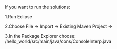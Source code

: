 If you want to run the solutions:

1.Run Eclipse

2.Choose File -> Import -> Existing Maven Project ->

3.In the Package Explorer choose:
/hello_world/src/main/java/cons/ConsoleInterp.java